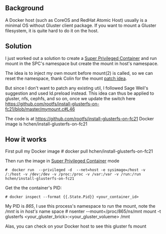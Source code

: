 ## Background
A Docker host (such as CoreOS and RedHat Atomic Host) usually is a minimal OS without Gluster client package. If you want to mount a Gluster filesystem, it is quite hard to do it on the host.


## Solution
I just worked out a solution to create a [Super Privileged Container](http://developerblog.redhat.com/2014/11/06/introducing-a-super-privileged-container-concept/) and run mount in the SPC's namespace but create the mount in host's namespace.

The idea is to inject my own mount before mount(2) is called, so we can reset the namespace, thank Colin for the mount [patch idea](https://lists.projectatomic.io/projectatomic-archives/atomic-devel/2015-February/msg00064.html).

But since I don't want to patch any existing util, I followed Sage Weil's suggestion and used ld.preload instead. This idea can thus be applied to gluster, nfs, cephfs, and so on, once we update the switch here https://github.com/rootfs/install-glusterfs-on-fc21/blob/master/mymount.c#L46

The code is at  https://github.com/rootfs/install-glusterfs-on-fc21
Docker image is hchen/install-glusterfs-on-fc21


## How it works

First pull my Docker image
    # docker pull hchen/install-glusterfs-on-fc21
    
Then run the image in [Super Privileged Container](http://developerblog.redhat.com/2014/11/06/introducing-a-super-privileged-container-concept/) mode

    #  docker run  --privileged -d  --net=host -e sysimage=/host -v /:/host -v /dev:/dev -v /proc:/proc -v /var:/var -v /run:/run hchen/install-glusterfs-on-fc21
    
   
Get the the container's PID:

    # docker inspect --format {{.State.Pid}} <your_container_id>
    
My PID is *865*, I use this process's namespace to run the mount, note  the  */mnt* is in *host's* name space
    # nsenter --mount=/proc/865/ns/mnt mount -t glusterfs <your_gluster_brick>:<your_gluster_volueme>  /mnt
    
Alas, you can check on your Docker host  to see this gluster fs mount 
